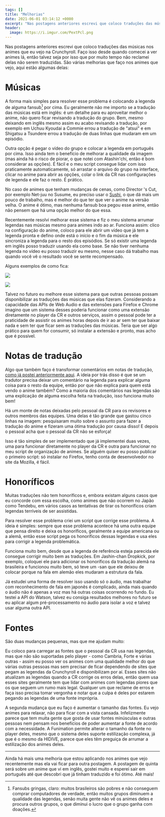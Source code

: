 ```yaml
---
tags: []
title: "Melhorias"
date: 2021-06-01 03:14:12 +0000
excerpt: "Nas postagens anteriores escrevi que coloco traduções das músicas nos animes que eu vejo na..."
header:
  image: https://i.imgur.com/PextPcl.png
---
```


Nas postagens anteriores escrevi que coloco traduções das músicas nos animes que eu vejo na Crunchyroll. Faço isso desde quando comecei a ver animes lá, então talvez seja por isso que por muito tempo não reclamei delas não serem traduzidas. São várias melhorias que faço nos animes que vejo, aqui estão algumas delas:

# Músicas

A forma mais simples para resolver esse problema é colocando a legenda de alguma fansub[^1] por cima. Eu geralmente não me importo se a tradução das músicas está em inglês: é um detalhe para eu aproveitar melhor o anime, não quero ficar revisando a tradução do grupo. Bem, mesmo deixando em inglês mesmo assim eu acabo revisando a tradução, por exemplo em Uchuu Kyoudai a Commie errou a tradução de "atsui" e em Shigatsu a Tsundere errou a tradução de duas linhas que mudaram em um episódio.

Outra opção é pegar o vídeo do grupo e colocar a legenda em português por cima. Isso ainda tem o benefício de melhorar a qualidade da imagem (mas ainda há o risco de piorar, o que notei com Atashin'chi, então é bom considerar as opções). É fácil e o meu script consegue lidar com isso praticamente automaticamente, só arrastar o arquivo do grupo na interface, clicar no anime para abrir as opções, colar o link da CR nas configurações de legenda e ele faz o resto. É prático.

No caso de animes que tenham mudanças de cenas, como Director 's Cut, por exemplo Net-juu no Susume, eu preciso usar o [Sushi](https://github.com/tp7/Sushi/), o que dá mais um pouco de trabalho, mas é melhor do que ter que ver o anime na versão velha. O anime é ótimo, mas nenhuma fansub boa pegou esse anime, então não pensem que há uma opção melhor do que essa.

Recentemente resolvi melhorar esse sistema e fiz o meu sistema arrumar legendas nas músicas mesmo para animes indo ao ar. Funciona assim: clico na configuração do anime, coloco para ele abrir um vídeo que já tem a legenda pronta e defino onde está o início e o fim da música e ele sincroniza a legenda para o resto dos episódios. Se só existir uma legenda em inglês posso traduzir usando ela como base. Se não tiver nenhuma legenda no vídeo eu posso traduzir eu mesmo, nesse caso dá trabalho mas quando você vê o resultado você se sente recompensado. 

Alguns exemplos de como fica:

![](https://i.imgur.com/1Nc8pg1.png)

![](https://i.imgur.com/4X4qJnh.png)

Talvez no futuro eu melhore esse sistema para que outras pessoas possam disponibilizar as traduções das músicas que elas fizeram. Considerando a capacidade das APIs de Web Audio e das extensões para Firefox e Chrome imagino que um sistema desses poderia funcionar como uma extensão diretamente no player da CR e outros serviços, assim o pessoal pode ter a praticidade de assistir os animes horas depois de ir ao ar sem ter que baixar nada e sem ter que ficar sem as traduções das músicas. Teria que ser algo prático para quem for consumir, só instalar a extensão e pronto, mas acho que é possível.

# Notas de tradução

Algo que também faço é transformar comentários em notas de tradução, [como já postei anteriormente aqui](https://qgustavor.tk/notas-de-traducao/). A ideia por trás disso é que se um tradutor precisa deixar um comentário na legenda para explicar alguma coisa para o resto da equipe, então por que não explica para quem está vendo o anime também? Como a maioria dos comentários nas legendas são uma explicação de alguma escolha feita na tradução, isso funciona muito bem!

Há um monte de notas deixadas pelo pessoal da CR para os revisores e outros membros das equipes. Uma delas é tão grande que gastou cinco linhas na imagem: pesquisaram muito sobre o assunto para fazer a tradução do anime e fizeram uma ótima tradução por causa disso! E depois o pessoal acha que o pessoal da CR não se esforça! 

Isso é tão simples de ser implementado que já implementei duas vezes, uma para funcionar diretamente no player da CR e outra para funcionar no meu script de organização de animes. Se alguém quiser eu posso publicar o primeiro script: só instalar no Firefox, tenho conta de desenvolvedor no site da Mozilla, é fácil.

# Honoríficos

Muitas traduções não tem honoríficos e, embora existam alguns casos que eu concorde com essa escolha, como animes que não ocorrem no Japão como Tendebu, em vários casos as tentativas de tirar os honoríficos criam legendas terríveis de ser assistidas.

Para resolver esse problema criei um script que corrige esse problema. A ideia é simples: sempre que esse problema acontece há uma outra equipe que pensa direito e deixa os honoríficos, geralmente a equipe americana ou a alemã, então esse script pega os honoríficos dessas legendas e usa eles para corrigir a legenda problemática.

Funciona muito bem, desde que a legenda de referência esteja parecida ele consegue corrigir muito bem as traduções. Em Jashin-chan Dropkick, por exemplo, coloquei ele para adicionar os honoríficos da tradução alemã na brasileira e funcionou muito bem, só teve um -san que ele deixou de colocar porque na fala em alemão eles mudaram a estrutura da fala.

Já estudei uma forma de resolver isso usando só o áudio, mas trabalhar com reconhecimento de fala em japonês é complicado, ainda mais quando o áudio não é apenas a voz mas há outras coisas ocorrendo no fundo. Eu testei a API do Watson, talvez eu consiga resultados melhores no futuro se eu aplicar algum pré-processamento no áudio para isolar a voz e talvez usar alguma outra API.

# Fontes

São duas mudanças pequenas, mas que me ajudam muito:

Eu coloco para carregar as fontes que o pessoal da CR usa nas legendas, mas que não são suportadas pelo player - como Cambria, Forte e várias outras - assim eu posso ver os animes com uma qualidade melhor do que várias outras pessoas mas sem precisar de ficar dependendo de sites que pegam as legendas da Crunchyroll e disponibilizam por aí. Esses sites não atualizam as legendas quando a CR corrige os erros delas, então quem usa esses sites geralmente tem que lidar com animes com legendas piores que os que seguem um rumo mais legal. Qualquer um que reclame de erros e faça isso precisa tomar vergonha e notar que a culpa é deles por estarem pegando as legendas de uma fonte imprópria.

A segunda mudança que eu faço é aumentar o tamanho das fontes. Eu vejo animes para relaxar, não para ficar com a vista cansada. Infelizmente parece que tem muita gente que gosta de usar fontes minúsculas e outras pessoas nem pensam nos benefícios de poder aumentar a fonte de acordo com a necessidade. A Funimation permite alterar o tamanho da fonte no player deles, mesmo que o sistema deles suporte estilização complexa, já que é o mesmo da HIDIVE, parece que eles têm preguiça de arrumar a estilização dos animes deles.

---


Ainda há mais uma melhoria que estou aplicando nos animes que vejo recentemente mas ela vai ficar para outra postagem. A postagem de quinta será sobre um anime que vi em inglês, gostei muito e esperei sair em português até que descobri que já tinham traduzido e foi ótimo. Até mais!

[^1]:  Fansubs gringas, claro: muitos brasileiros são pobres e não conseguem comprar computadores de verdade, então muitos grupos diminuem a qualidade das legendas, senão muita gente não vê os animes deles e procura outros grupos, o que diminui o lucro que o grupo ganha com doações.